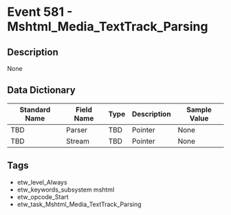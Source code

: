 # Event 581 - Mshtml_Media_TextTrack_Parsing

## Description
None

## Data Dictionary
|Standard Name|Field Name|Type|Description|Sample Value|
|---|---|---|---|---|
|TBD|Parser|TBD|Pointer|None|None|
|TBD|Stream|TBD|Pointer|None|None|

## Tags
* etw_level_Always
* etw_keywords_subsystem mshtml
* etw_opcode_Start
* etw_task_Mshtml_Media_TextTrack_Parsing